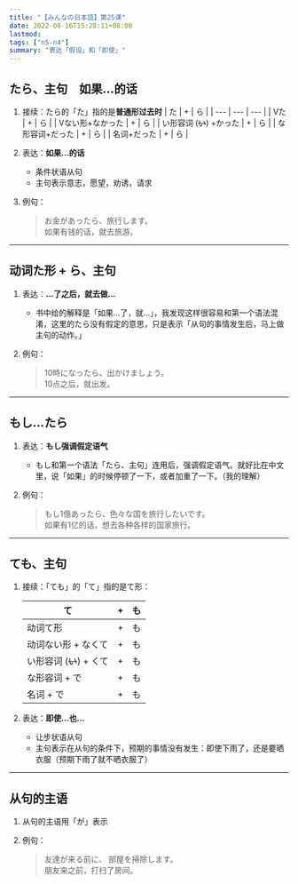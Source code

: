 ```yaml
---
title: "【みんなの日本語】第25课"
date: 2022-08-16T15:28:11+08:00
lastmod: 
tags: ["n5-n4"]
summary: "表达「假设」和「即使」"
---
```


## たら、主句　如果…的话
1. 接续：たら的「た」指的是**普通形过去时**
    | た | + | ら |
    | --- | --- | --- |
    | Vた | + | ら |
    | Vない形+なかった | + | ら |
    | い形容词 (~~い~~) +かった | + | ら |
    | な形容词+だった | + | ら |
    | 名词+だった | + | ら |

2. 表达：**如果...的话**
    - 条件状语从句
    - 主句表示意志，愿望，劝诱，请求

3. 例句：
    > お金があったら、旅行します。  
    如果有钱的话，就去旅游。

---
## 动词た形 + ら、主句
1. 表达：**...了之后，就去做...**
    - 书中给的解释是「如果...了，就...」，我发现这样很容易和第一个语法混淆，这里的たら没有假定的意思，只是表示「从句的事情发生后，马上做主句的动作。」

2. 例句：
    > 10時になったら、出かけましょう。  
    10点之后，就出发。

---
## もし...たら
1. 表达：**もし强调假定语气**
    - もし和第一个语法「たら、主句」连用后，强调假定语气。就好比在中文里，说「如果」的时候停顿了一下，或者加重了一下。（我的理解）

2. 例句：
    > もし1億あったら、色々な国を旅行したいです。  
    如果有1亿的话，想去各种各样的国家旅行。

---
## ても、主句
1. 接续：「ても」的「て」指的是て形：

    | て | + | も |
    | --- | --- | --- |
    | 动词て形 | + | も |
    | 动词ない形 + なくて | + | も |
    | い形容词 (~~い~~)  + くて | + | も |
    | な形容词 + で | + | も |
    | 名词 + で | + | も |

2. 表达：**即使...也...**
    - 让步状语从句
    - 主句表示在从句的条件下，预期的事情没有发生：即使下雨了，还是要晒衣服（预期下雨了就不晒衣服了）

---
## 从句的主语
1. 从句的主语用「が」表示

2. 例句：
    > 友達が来る前に、 部屋を掃除します。  
    朋友来之前，打扫了房间。